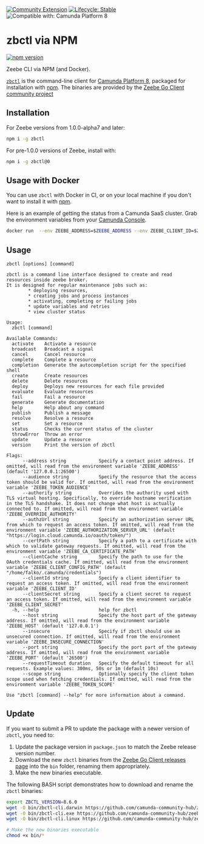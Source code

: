 [![Community Extension](https://img.shields.io/badge/Community%20Extension-An%20open%20source%20community%20maintained%20project-FF4700)](https://github.com/camunda-community-hub/community)
[![Lifecycle: Stable](https://img.shields.io/badge/Lifecycle-Stable-brightgreen)](https://github.com/Camunda-Community-Hub/community/blob/main/extension-lifecycle.md#stable-)
![Compatible with: Camunda Platform 8](https://img.shields.io/badge/Compatible%20with-Camunda%20Platform%208-0072Ce)

# zbctl via NPM

[![npm version](https://badge.fury.io/js/zbctl.svg)](https://badge.fury.io/js/zbctl)

Zeebe CLI via NPM (and Docker).

[`zbctl`](https://github.com/camunda-community-hub/zeebe-client-go/blob/main/cmd/zbctl/zbctl.md) is the command-line client for [Camunda Platform 8](https://camunda.com), packaged for installation with [npm](https://www.npmjs.com/). The binaries are provided by the [Zeebe Go Client community project](https://github.com/camunda-community-hub/zeebe-client-go/)

## Installation

For Zeebe versions from 1.0.0-alpha7 and later:

```bash
npm i -g zbctl
```

For pre-1.0.0 versions of Zeebe, install with:

```bash
npm i -g zbctl@0
```

## Usage with Docker

You can use `zbctl` with Docker in CI, or on your local machine if you don't want to install it with [npm](https://www.npmjs.com/).

Here is an example of getting the status from a Camunda SaaS cluster. Grab the environment variables from your [Camunda Console](https://console.cloud.camunda.io/).

```bash
docker run  --env ZEEBE_ADDRESS=$ZEEBE_ADDRESS --env ZEEBE_CLIENT_ID=$ZEEBE_CLIENT_ID --env ZEEBE_CLIENT_SECRET=$ZEEBE_CLIENT_SECRET --env ZEEBE_AUTHORIZATION_SERVER_URL=$ZEEBE_AUTHORIZATION_SERVER_URL sitapati/zbctl status
```
## Usage

```
zbctl [options] [command]
```

```
zbctl is a command line interface designed to create and read resources inside zeebe broker.
It is designed for regular maintenance jobs such as:
        * deploying resources,
        * creating jobs and process instances
        * activating, completing or failing jobs
        * update variables and retries
        * view cluster status

Usage:
  zbctl [command]

Available Commands:
  activate    Activate a resource
  broadcast   Broadcast a signal
  cancel      Cancel resource
  complete    Complete a resource
  completion  Generate the autocompletion script for the specified shell
  create      Create resources
  delete      Delete resources
  deploy      Deploys new resources for each file provided
  evaluate    Evaluate resources
  fail        Fail a resource
  generate    Generate documentation
  help        Help about any command
  publish     Publish a message
  resolve     Resolve a resource
  set         Set a resource
  status      Checks the current status of the cluster
  throwError  Throw an error
  update      Update a resource
  version     Print the version of zbctl

Flags:
      --address string            Specify a contact point address. If omitted, will read from the environment variable 'ZEEBE_ADDRESS' (default '127.0.0.1:26500')
      --audience string           Specify the resource that the access token should be valid for. If omitted, will read from the environment variable 'ZEEBE_TOKEN_AUDIENCE'
      --authority string          Overrides the authority used with TLS virtual hosting. Specifically, to override hostname verification in the TLS handshake. It does not change what host is actually connected to. If omitted, will read from the environment variable 'ZEEBE_OVERRIDE_AUTHORITY'
      --authzUrl string           Specify an authorization server URL from which to request an access token. If omitted, will read from the environment variable 'ZEEBE_AUTHORIZATION_SERVER_URL' (default "https://login.cloud.camunda.io/oauth/token/")
      --certPath string           Specify a path to a certificate with which to validate gateway requests. If omitted, will read from the environment variable 'ZEEBE_CA_CERTIFICATE_PATH'
      --clientCache string        Specify the path to use for the OAuth credentials cache. If omitted, will read from the environment variable 'ZEEBE_CLIENT_CONFIG_PATH' (default "/home/falko/.camunda/credentials")
      --clientId string           Specify a client identifier to request an access token. If omitted, will read from the environment variable 'ZEEBE_CLIENT_ID'
      --clientSecret string       Specify a client secret to request an access token. If omitted, will read from the environment variable 'ZEEBE_CLIENT_SECRET'
  -h, --help                      help for zbctl
      --host string               Specify the host part of the gateway address. If omitted, will read from the environment variable 'ZEEBE_HOST' (default '127.0.0.1')
      --insecure                  Specify if zbctl should use an unsecured connection. If omitted, will read from the environment variable 'ZEEBE_INSECURE_CONNECTION'
      --port string               Specify the port part of the gateway address. If omitted, will read from the environment variable 'ZEEBE_PORT' (default '26500')
      --requestTimeout duration   Specify the default timeout for all requests. Example values: 300ms, 50s or 1m (default 10s)
      --scope string              Optionally specify the client token scope used when fetching credentials. If omitted, will read from the environment variable 'ZEEBE_TOKEN_SCOPE'

Use "zbctl [command] --help" for more information about a command.
```

## Update

If you want to submit a PR to update the package with a newer version of `zbctl`, you need to:

1. Update the package version in `package.json` to match the Zeebe release version number.
2. Download the new `zbctl` binaries from the [Zeebe Go Client releases page](https://github.com/camunda-community-hub/zeebe-client-go/releases) into the `bin` folder,  renaming them appropriately.
3. Make the new binaries executable.

The following BASH script demonstrates how to download and rename the `zbctl` binaries:

```sh
export ZBCTL_VERSION=8.6.0
wget -O bin/zbctl-cli.darwin https://github.com/camunda-community-hub/zeebe-client-go/releases/download/v$ZBCTL_VERSION/zbctl.darwin
wget -O bin/zbctl-cli.exe https://github.com/camunda-community-hub/zeebe-client-go/releases/download/v$ZBCTL_VERSION/zbctl.exe
wget -O bin/zbctl-cli.linux https://github.com/camunda-community-hub/zeebe-client-go/releases/download/v$ZBCTL_VERSION/zbctl

# Make the new binaries executable
chmod +x bin/*
```
